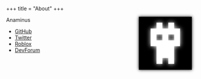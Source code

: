 +++
title = "About"
+++

<div style="float:right">
<img src="ana.png" alt="Anaminus logo" width="144" height="144" style="box-shadow: 0 0 8px">
</div>

Anaminus

- [GitHub](https://github.com/Anaminus)
- [Twitter](https://twitter.com/Anaminus)
- [Roblox](https://www.roblox.com/users/9201)
- [DevForum](https://devforum.roblox.com/u/anaminus)
